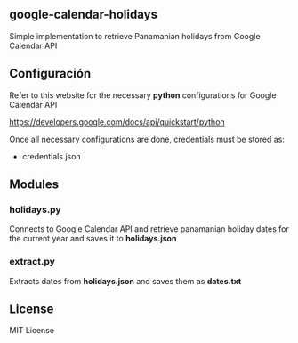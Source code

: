 ## google-calendar-holidays

Simple implementation to retrieve Panamanian holidays from Google Calendar API

## Configuración

Refer to this website for the necessary **python** configurations for Google Calendar API

https://developers.google.com/docs/api/quickstart/python

Once all necessary configurations are done, credentials must be stored as:

- credentials.json

## Modules

### holidays.py

Connects to Google Calendar API and retrieve panamanian holiday dates for the current year and saves it to **holidays.json**

### extract.py

Extracts dates from **holidays.json** and saves them as **dates.txt**

## License

MIT License
